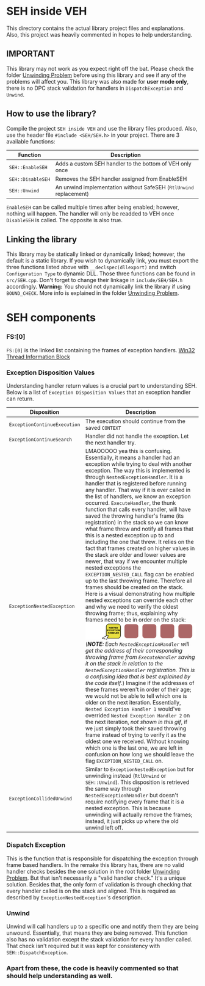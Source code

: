 # SEH inside VEH

This directory contains the actual library project files and explanations. Also, this project was heavily commented in hopes to help understanding.

## IMPORTANT

This library may not work as you expect right off the bat. Please check the folder [Unwinding Problem](/Unwinding%20Problem) before using this library and see if any of the problems will affect you. This library was also made for **user mode only**, there is no DPC stack validation for handlers in `DispatchException` and `Unwind`.

## How to use the library?

Compile the project `SEH inside VEH` and use the library files produced. Also, use the header file `#include <SEH/SEH.h>` in your project. There are 3 available functions:

| Function           | Description                                                       |
|--------------------|-------------------------------------------------------------------|
| `SEH::EnableSEH`   | Adds a custom SEH handler to the bottom of VEH only once          |
| `SEH::DisableSEH`  | Removes the SEH handler assigned from EnableSEH                   |
| `SEH::Unwind`      | An unwind implementation without SafeSEH (`RtlUnwind` replacement)|

`EnableSEH` can be called multiple times after being enabled; however, nothing will happen. The handler will only be readded to VEH once `DisableSEH` is called. The opposite is also true. 

## Linking the library

This library may be statically linked or dynamically linked; however, the default is a static library. If you wish to dynamically link, you must export the three functions listed above with `__declspec(dllexport)` and switch `Configuration Type` to dynamic DLL. Those three functions can be found in `src/SEH.cpp`. Don't forget to change their linkage in `include/SEH/SEH.h` accordingly. **Warning:** You should not dynamically link the library if using `BOUND_CHECK`. More info is explained in the folder [Unwinding Problem](/Unwinding%20Problem).


# SEH components

### FS:[0]

`FS:[0]` is the linked list containing the frames of exception handlers. [Win32 Thread Information Block](https://en.wikipedia.org/wiki/Win32_Thread_Information_Block)

### Exception Disposition Values

Understanding handler return values is a crucial part to understanding SEH. Below is a list of `Exception Disposition Values` that an exception handler can return.

| Disposition        | Description |
|--------------------|-------------|
| `ExceptionContinueExecution` | The execution should continue from the saved `CONTEXT` |
| `ExceptionContinueSearch`    | Handler did not handle the exception. Let the next handler try. |
| `ExceptionNestedException`   | LMAOOOOO yea this is confusing. Essentially, it means a handler had an exception while trying to deal with another exception. The way this is implemented is through `NestedExceptionHandler`. It is a handler that is registered before running any handler. That way if it is ever called in the list of handlers, we know an exception occurred. `ExecuteHandler`, the thunk function that calls every handler, will have saved the throwing handler's frame (its registration) in the stack so we can know what frame threw and notify all frames that this is a nested exception up to and including the one that threw. It relies on the fact that frames created on higher values in the stack are older and lower values are newer, that way if we encounter multiple nested exceptions the `EXCEPTION_NESTED_CALL` flag can be enabled up to the last throwing frame. Therefore all frames should be created on the stack. Here is a visual demonstrating how multiple nested exceptions can override each other and why we need to verify the oldest throwing frame; thus, explaining why frames need to be in order on the stack: ![Gif of nested exception handlers overriding each other](NEHs%20overriding.gif) (***NOTE:** Each `NestedExceptionHandler` will get the address of their corresponding throwing frame from `ExecuteHandler` saving it on the stack in relation to the `NestedExceptionHandler` registration. This is a confusing idea that is best explained by the code itself.*) Imagine if the addresses of these frames weren't in order of their age; we would not be able to tell which one is older on the next iteration. Essentially, `Nested Exception Handler 1` would've overrided `Nested Exception Handler 2` on the next iteration, *not shown in this gif*, if we just simply took their saved throwing frame instead of trying to verify it as the oldest one we received. Without knowing which one is the last one, we are left in confusion on how long we should leave the flag `EXCEPTION_NESTED_CALL` on. |
| `ExceptionCollidedUnwind`    | Similar to `ExceptionNestedException` but for unwinding instead (`RtlUnwind` or `SEH::Unwind`). This disposition is retrieved the same way through `NestedExceptionhHandler` but doesn't require notifying every frame that it is a nested exception. This is because unwinding will actually remove the frames; instead, it just picks up where the old unwind left off. |                         

### Dispatch Exception

This is the function that is responsible for dispatching the exception through frame based handlers. In the remake this library has, there are no valid handler checks besides the one solution in the root folder [Unwinding Problem](/Unwinding%20Problem). But that isn't necessarily a "valid handler check." It's a unique solution. Besides that, the only form of validation is through checking that every handler called is on the stack and aligned. This is required as described by `ExceptionNestedException`'s description. 

### Unwind

Unwind will call handlers up to a specific one and notify them they are being unwound. Essentially, that means they are being removed. This function also has no validation except the stack validation for every handler called. That check isn't required but it was kept for consistency with `SEH::DispatchException`.

### Apart from these, the code is heavily commented so that should help understanding as well.
